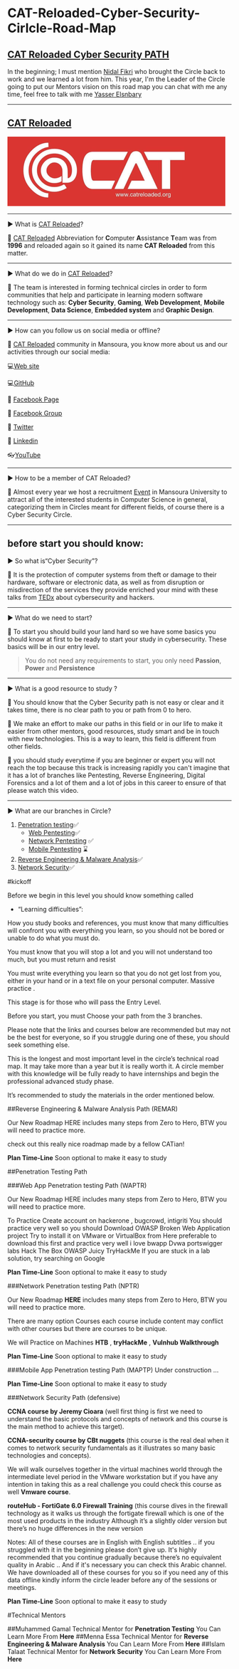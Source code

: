 # CAT-Reloaded-Cyber-Security-Cirlcle-Road-Map

## [CAT Reloaded Cyber Security PATH](https://docs.google.com/document/d/1LIJWZ2EpaT6O0yvQhLKKj-bmRkROYfRsJClZuNqkThk/edit?usp=sharing "CAT Reloaded Cyber Security PATH") 

   In the beginning; I must mention [Nidal Fikri](https://www.linkedin.com/in/nidal-fikri-776403125/ "Nidal Fikri") who brought the Circle back to work and we learned a lot from him.
This year, I'm the Leader of the Circle going to put our Mentors vision on this road map
you can chat with me any time, feel free to talk with me [Yasser Elsnbary](https://www.linkedin.com/in/yasser-elsnbary-475383159/ "Yasser Elsnbary")

------------

## [CAT Reloaded](https://www.facebook.com/CATReloaded "CAT Reloaded")

![CAT Logo](img/icon.png)

------------

▶ What is [CAT Reloaded](https://www.facebook.com/CATReloaded "CAT Reloaded")?

📌 [CAT Reloaded](https://www.facebook.com/CATReloaded "CAT Reloaded") Abbreviation for **C**omputer **A**ssistance **T**eam was from **1996** and reloaded again so it gained its name **CAT Reloaded** from this matter.

------------

▶ What do we do in [CAT Reloaded](https://www.facebook.com/CATReloaded "CAT Reloaded")?

📌 The team is interested in forming technical circles in order to form communities that help and participate in learning modern software technology such as: **Cyber Security**, **Gaming**, **Web Development**, **Mobile Development**, **Data Science**, **Embedded system** and **Graphic Design**.

------------

▶ How can you follow us on social media or offline?

📌 [CAT Reloaded](https://www.facebook.com/CATReloaded "CAT Reloaded") community in Mansoura, you know more about us and our activities through our social media:

💻[Web site](http://catreloaded.org/ "Web site")

💻[GitHub](https://github.com/CATReloaded "Web site")

📱 [Facebook Page](https://www.facebook.com/pg/CATReloaded "Facebook Page")

📱 [Facebook Group](https://www.facebook.com/groups/catreloaded.team "Facebook Group")

📱 [Twitter](https://twitter.com/CATReloaded "Twitter")

📱 [Linkedin](https://www.linkedin.com/company/cat-reloaded/ "Linkedin")

👓[YouTube](https://www.youtube.com/user/C4TReloaded "YouTube")

------------

▶ How to be a member of CAT Reloaded?

📌 Almost every year we host a recruitment [Event](https://www.facebook.com/events/375956410319681/?active_tab=discussion "Event") in Mansoura University to attract all of the interested students in Computer Science in general, categorizing them in Circles meant for different fields, of course there is a Cyber Security Circle.

------------

## before start you should know:

▶  So what is“Cyber Security”?

📌 It is the protection of computer systems from theft or damage to their hardware, software or electronic data, as well as from disruption or misdirection of the services they provide
 enriched your mind with these talks from [TEDx](https://www.ted.com/playlists/10/who_are_the_hackers "TEDx") about cybersecurity and hackers.

------------

▶ What do we need to start?

📌 To start you should build your land hard so we have some basics you should      know at first to be ready to start your study in cybersecurity. These basics will be in our entry level.

> You do not need any requirements to start, you only need **Passion**, **Power** and **Persistence**

------------

▶ What is a good resource to study ?

📌 You should know that the Cyber Security path is not easy or clear and it takes time, there is no clear path to you or path from 0 to hero.

📌 We make an effort to make our paths in this field or in our life to make it easier from other mentors, good resources, study smart and be in touch with new technologies. This is a way to learn, this field is different from other fields.

📌 you should study everytime if you are beginner or expert you will not reach the top because this track is increasing rapidly you can't imagine that it has a lot of branches like Pentesting, Reverse Engineering, Digital Forensics and a lot of them and a lot of jobs in this career to ensure of that please watch this video.

------------

▶ What are our branches in Circle?
1. [Penetration testing](https://drive.google.com/drive/folders/1U_Y9-pp7f2pTT3NSWVnhFkztpVmEROuj?usp=sharing "Penetration testing")✅
	- [Web Pentesting](https://drive.google.com/file/d/1YlYBgkith2ycK8aqP2bv_a-S9YD6LANi/view?usp=sharing "Web Pentesting")✅
	- [Network Pentesting](https://drive.google.com/file/d/1OGCm2PHs0qX1NqmkeZFv9q-lo10fPbht/view?usp=sharing "Network Pentesting") ✅
	- [Mobile Pentesting](https://drive.google.com/drive/folders/1UUk4SZIh_2iLQgzyrOlLkFFbWCrZOJ0t?usp=sharing "Mobile Pentesting") ⌛
2. [Reverse Engineering & Malware Analysis](https://drive.google.com/file/d/1VmkBK89A4DXLkZq2FA-eVdoJx2C1KMeC/view?usp=sharing "Reverse Engineering & Malware Analysis")✅
3. [Network Security](https://docs.google.com/document/d/1y1StwJFtd5gtT5LR8cr2n4SysiNABdDNMngVVFmAgjM/edit?usp=sharing "Network Security")✅

#kickoff

Before we begin in this level you should know something called
-  “Learning  difficulties”:

How you study books and references, you must know that many difficulties will confront you with everything you learn, so you should not be bored or unable to do what you must do.

You must know that you will stop a lot and you will not understand too 
much, but you must return and resist

You must write everything you learn so that you do not get lost from you, either in your hand or in a text file on your personal computer. Massive practice .

This stage is for those who will pass the Entry Level.

Before you start, you must Choose your path from the 3 branches.

Please note that the links and courses below are recommended but may not be  the best for everyone, so if you struggle during one of these, you should seek something else.

This is the longest and most important level in the circle’s technical road map. It may take more than a year but it is really worth it. A circle member with this knowledge will be fully ready to have internships and begin the professional advanced study phase.

It’s recommended to study the materials in the order mentioned below.


##Reverse Engineering & Malware Analysis Path (REMAR)

Our New Roadmap HERE includes many steps from Zero to Hero, BTW you will need to practice more.

 ​check out this really nice roadmap made by a fellow CATian!


**Plan Time-Line** Soon
optional to make it easy to study
	

  ##Penetration Testing Path

###Web App Penetration testing Path (WAPTR)

Our New Roadmap HERE includes many steps from Zero to Hero, BTW you will need to practice more.

To Practice
Create account on hackerone , bugcrowd, intigriti
 You should practice very well so you should Download OWASP Broken Web Application project Try to install it on VMware or VirtualBox from Here
preferable to download this first and practice very well
i love 
bwapp 
Dvwa
portswigger labs
Hack The Box
OWASP Juicy
TryHackMe
If you are stuck in a lab solution, try searching on Google

**Plan Time-Line** Soon
optional to make it easy to study
			

###Network Penetration testing Path (NPTR)

Our New Roadmap **HERE** includes many steps from Zero to Hero, BTW you will need to practice more.

There are many option Courses each course include content may conflict with other courses but there are courses to be unique.

We will Practice on Machines **HTB** , **tryHackMe** , **Vulnhub Walkthrough**

**Plan Time-Line** Soon
optional to make it easy to study

###Mobile App Penetration testing Path (MAPTP)
Under construction … 

**Plan Time-Line** Soon
optional to make it easy to study

###Network Security Path (defensive)

**CCNA course by Jeremy Cioara** (well first thing is first we need to understand the basic protocols and concepts of network and this course is the main method to achieve this target).
	
**CCNA-security course by CBt nuggets** (this course is the real deal when it comes to network security fundamentals as it  illustrates so many basic technologies and concepts).

We will walk ourselves together in the virtual machines world through the intermediate level period in the VMware workstation but if you have any intention in taking this as a real challenge you could check this course as well **Vmware course**.

**routeHub - FortiGate 6.0 Firewall Training** (this course dives in the firewall technology as it walks us through the fortigate firewall which is one of the most used products in the industry 
Although it’s a slightly older version but there’s no huge differences in the new version  

Notes: 
All of these courses are in English with English subtitles .. if you struggled with it in the beginning please don’t give up. It's highly recommended that you continue gradually because there’s no equivalent quality in Arabic .. And if it's necessary you can check this Arabic channel.
We have downloaded all of these courses for you so if you need any of this data offline kindly inform the circle leader before any of the sessions or meetings.


**Plan Time-Line** Soon
optional to make it easy to study


#Technical Mentors

##Muhammed Gamal
Technical Mentor for **Penetration Testing**
You Can Learn More From **Here**
##Menna Essa
Technical Mentor for **Reverse Engineering & Malware Analysis**
You Can Learn More From **Here**
##Islam Talaat
Technical Mentor for **Network Security**
You Can Learn More From **Here**
